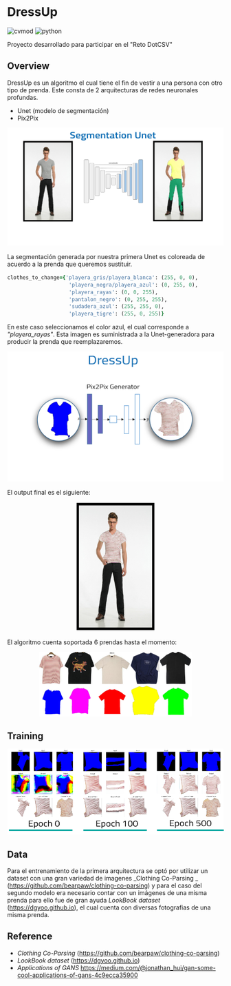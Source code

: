 # DressUp
![cvmod](https://img.shields.io/static/v1.svg?label=version&message=v1.0&color=green)  ![python](https://img.shields.io/static/v1.svg?label=python&message=3.6&color=blue)

Proyecto desarrollado para participar en el "Reto DotCSV"


## Overview

DressUp es un algoritmo el cual tiene el fin de vestir a una persona con otro tipo de prenda.  Este consta de 2 arquitecturas de redes neuronales profundas.  

* Unet (modelo de segmentación)
* Pix2Pix 

![Diagrama Unet](img/diagrama_unet.png)

La segmentación generada por nuestra primera Unet es coloreada de acuerdo a la prenda que queremos sustituir. 


```ruby
clothes_to_change={'playera_gris/playera_blanca': (255, 0, 0),
                    'playera_negra/playera_azul': (0, 255, 0),
                    'playera_rayas': (0, 0, 255),
                    'pantalon_negro': (0, 255, 255),
                    'sudadera_azul': (255, 255, 0),
                    'playera_tigre': (255, 0, 255)}            
```

En este caso seleccionamos el color azul, el cual corresponde a _"playera_rayas"_. Esta imagen es suministrada a la Unet-generadora para producir la prenda que reemplazaremos.


<p align="center">
<img src="img/generator_pix2pix.png">
</p>



El output final es el siguiente:
<p align="center">
<img src="img/output_final.png" height="300">
</p>

El algoritmo cuenta soportada 6 prendas hasta el momento:
<p align="center">
<img src="img/Prendas soportadas.png" height="150">
</p>


## Training

<p align="center">
<img src="img/epochs_training.png" height="200">
</p>

## Data

Para el entrenamiento de la primera arquitectura se optó por utilizar un dataset con una gran variedad de imagenes  _Clothing Co-Parsing _ (https://github.com/bearpaw/clothing-co-parsing) y para el caso del segundo modelo era necesario contar con un imágenes de una misma prenda  para ello fue de gran ayuda  _LookBook dataset_ (https://dgyoo.github.io), el cual cuenta con diversas fotografias de una misma prenda.

## Reference
* _Clothing Co-Parsing_ (https://github.com/bearpaw/clothing-co-parsing)
* _LookBook dataset_ (https://dgyoo.github.io)
* _Applications of GANS_ https://medium.com/@jonathan_hui/gan-some-cool-applications-of-gans-4c9ecca35900
